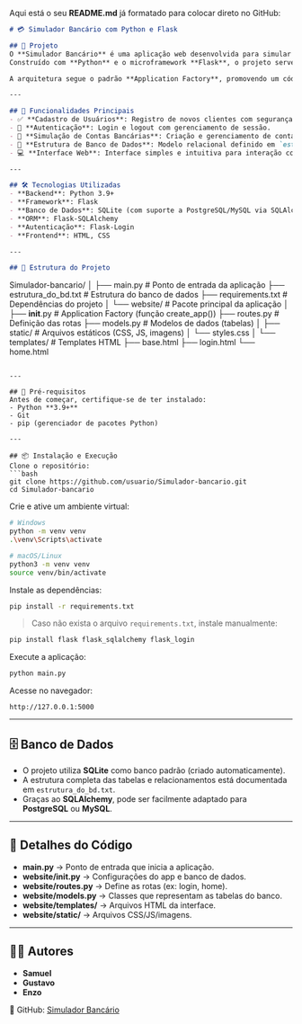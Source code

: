 Aqui está o seu **README.md** já formatado para colocar direto no GitHub:

```markdown
# 💳 Simulador Bancário com Python e Flask

## 📌 Projeto
O **Simulador Bancário** é uma aplicação web desenvolvida para simular as operações essenciais de um sistema bancário digital.  
Construído com **Python** e o microframework **Flask**, o projeto serve como um excelente exemplo prático do uso de tecnologias web para criar aplicações **robustas e escaláveis**.  

A arquitetura segue o padrão **Application Factory**, promovendo um código mais limpo, organizado e modular, facilitando a manutenção e expansão futura.  

---

## 🚀 Funcionalidades Principais
- ✅ **Cadastro de Usuários**: Registro de novos clientes com segurança.  
- 🔐 **Autenticação**: Login e logout com gerenciamento de sessão.  
- 🏦 **Simulação de Contas Bancárias**: Criação e gerenciamento de contas digitais.  
- 📄 **Estrutura de Banco de Dados**: Modelo relacional definido em `estrutura_do_bd.txt`.  
- 💻 **Interface Web**: Interface simples e intuitiva para interação com o sistema.  

---

## 🛠️ Tecnologias Utilizadas
- **Backend**: Python 3.9+  
- **Framework**: Flask  
- **Banco de Dados**: SQLite (com suporte a PostgreSQL/MySQL via SQLAlchemy)  
- **ORM**: Flask-SQLAlchemy  
- **Autenticação**: Flask-Login  
- **Frontend**: HTML, CSS  

---

## 📂 Estrutura do Projeto
```

Simulador-bancario/
│
├── main.py                 # Ponto de entrada da aplicação
├── estrutura\_do\_bd.txt     # Estrutura do banco de dados
├── requirements.txt        # Dependências do projeto
│
└── website/                # Pacote principal da aplicação
│
├── **init**.py         # Application Factory (função create\_app())
├── routes.py           # Definição das rotas
├── models.py           # Modelos de dados (tabelas)
│
├── static/             # Arquivos estáticos (CSS, JS, imagens)
│   └── styles.css
│
└── templates/          # Templates HTML
├── base.html
├── login.html
└── home.html

````

---

## 🔧 Pré-requisitos
Antes de começar, certifique-se de ter instalado:  
- Python **3.9+**  
- Git  
- pip (gerenciador de pacotes Python)  

---

## 📦 Instalação e Execução
Clone o repositório:
```bash
git clone https://github.com/usuario/Simulador-bancario.git
cd Simulador-bancario
````

Crie e ative um ambiente virtual:

```bash
# Windows
python -m venv venv
.\venv\Scripts\activate

# macOS/Linux
python3 -m venv venv
source venv/bin/activate
```

Instale as dependências:

```bash
pip install -r requirements.txt
```

> Caso não exista o arquivo `requirements.txt`, instale manualmente:

```bash
pip install flask flask_sqlalchemy flask_login
```

Execute a aplicação:

```bash
python main.py
```

Acesse no navegador:

```
http://127.0.0.1:5000
```

---

## 🗄️ Banco de Dados

* O projeto utiliza **SQLite** como banco padrão (criado automaticamente).
* A estrutura completa das tabelas e relacionamentos está documentada em `estrutura_do_bd.txt`.
* Graças ao **SQLAlchemy**, pode ser facilmente adaptado para **PostgreSQL** ou **MySQL**.

---

## 📂 Detalhes do Código

* **main.py** → Ponto de entrada que inicia a aplicação.
* **website/**init**.py** → Configurações do app e banco de dados.
* **website/routes.py** → Define as rotas (ex: login, home).
* **website/models.py** → Classes que representam as tabelas do banco.
* **website/templates/** → Arquivos HTML da interface.
* **website/static/** → Arquivos CSS/JS/imagens.

---

## 👨‍💻 Autores

* **Samuel**
* **Gustavo**
* **Enzo**

🔗 GitHub: [Simulador Bancário](https://github.com/Enzoc2/Simulador-bancario.git)

